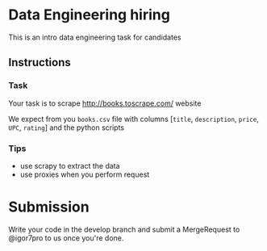 # Data Engineering hiring

This is an intro data engineering task for candidates

## Instructions

### Task

Your task is to scrape http://books.toscrape.com/ website

We expect from you `books.csv` file with columns [`title`, `description`, `price`, `UPC`, `rating`] and the python scripts


### Tips

* use scrapy to extract the data
* use proxies when you perform request


# Submission 

Write your code in the develop branch and submit a MergeRequest to @igor7pro to us once you're done.